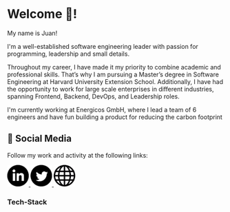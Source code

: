# Welcome 👋!

My name is Juan!

I'm a well-established software engineering leader with passion for programming, leadership and small details.

Throughout my career, I have made it my priority to combine academic and professional skills. That’s why I am pursuing a Master’s degree in Software Engineering at Harvard University Extension School. Additionally, I have had the opportunity to work for large scale enterprises in different industries, spanning Frontend, Backend, DevOps, and Leadership roles.

I'm currently working at Energicos GmbH, where I lead a team of 6 engineers and have fun building a product for reducing the carbon footprint

## 🚀 Social Media

Follow my work and activity at the following links:

<a href="https://www.linkedin.com/in/jprivillaso/">
  <img width="50" height="50" src="https://raw.githubusercontent.com/jprivillaso/jprivillaso/master/images/social_linkedin.png">
</a>
<a href="https://www.twitter.com/jprivillaso/">
  <img width="50" height="50" src="https://raw.githubusercontent.com/jprivillaso/jprivillaso/master/images/social_twitter.png">
</a>
<a href="https://www.juanrivillas.com">
  <img width="50" height="50" src="https://raw.githubusercontent.com/jprivillaso/jprivillaso/master/images/social_website.jpg">
</a>

### Tech-Stack
